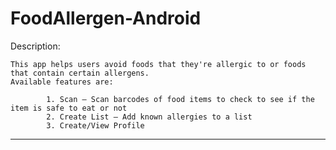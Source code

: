 # FoodAllergen-Android

Description: 

    This app helps users avoid foods that they're allergic to or foods that contain certain allergens. 
    Available features are:
    
            1. Scan – Scan barcodes of food items to check to see if the item is safe to eat or not
            2. Create List – Add known allergies to a list
            3. Create/View Profile

*************************************************************************

